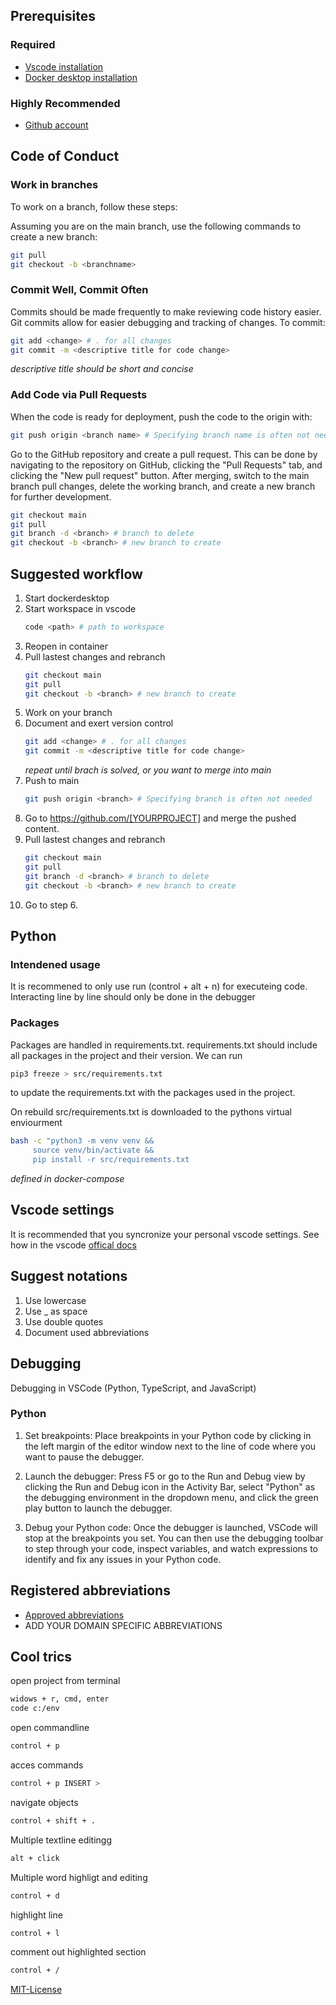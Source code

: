 ## Prerequisites

### Required

- [Vscode installation](https://code.visualstudio.com/)
- [Docker desktop installation](https://www.docker.com/products/docker-desktop/)

### Highly Recommended

- [Github account](https://github.com/)

## Code of Conduct

### Work in branches

To work on a branch, follow these steps:

Assuming you are on the main branch, use the following commands to create a new branch:

```bash
git pull
git checkout -b <branchname>
```

### Commit Well, Commit Often

Commits should be made frequently to make reviewing code history easier. Git commits allow for easier debugging and tracking of changes. To commit:
```bash
git add <change> # . for all changes
git commit -m <descriptive title for code change>
```
*descriptive title should be short and concise*

### Add Code via Pull Requests

When the code is ready for deployment, push the code to the origin with:
```bash
git push origin <branch name> # Specifying branch name is often not needed 
```
Go to the GitHub repository and create a pull request. This can be done by navigating to the repository on GitHub, clicking the "Pull Requests" tab, and clicking the "New pull request" button. After merging, switch to the main branch pull changes, delete the working branch, and create a new branch for further development.
```bash
git checkout main
git pull
git branch -d <branch> # branch to delete
git checkout -b <branch> # new branch to create
```

## Suggested workflow

1.  Start dockerdesktop
2.  Start workspace in vscode
    ```bash
    code <path> # path to workspace
    ```
3.  Reopen in container 
4.  Pull lastest changes and rebranch
    ```bash
    git checkout main
    git pull
    git checkout -b <branch> # new branch to create
    ```
5. Work on your branch
6. Document and exert version control
    ```bash
    git add <change> # . for all changes
    git commit -m <descriptive title for code change>
    ```
    *repeat until brach is solved, or you want to merge into main*
7. Push to main
    ```bash
    git push origin <branch> # Specifying branch is often not needed 
    ```
15. Go to https://github.com/[YOURPROJECT] and merge the pushed content.
16. Pull lastest changes and rebranch
    ```bash
    git checkout main
    git pull
    git branch -d <branch> # branch to delete
    git checkout -b <branch> # new branch to create
    ```
20. Go to step 6.

## Python

### Intendened usage
It is recommened to only use run (control + alt + n) for executeing code.
Interacting line by line should only be done in the debugger

### Packages
Packages are handled in requirements.txt. requirements.txt should include all packages in the project and their version. We can run
```bash
pip3 freeze > src/requirements.txt
```
to update the requirements.txt with the packages used in the project. 

On rebuild src/requirements.txt is downloaded to the pythons virtual enviourment
```bash
bash -c "python3 -m venv venv &&
     source venv/bin/activate &&
     pip install -r src/requirements.txt
```
*defined in docker-compose*

## Vscode settings
It is recommended that you syncronize your personal vscode settings. See how in the vscode [offical docs](https://code.visualstudio.com/docs/editor/settings-sync)

## Suggest notations
1. Use lowercase
2. Use _ as space
3. Use double quotes
4. Document used abbreviations

## Debugging
Debugging in VSCode (Python, TypeScript, and JavaScript)
### Python
1. Set breakpoints: Place breakpoints in your Python code by clicking in the left margin of the editor window next to the line of code where you want to pause the debugger.

2. Launch the debugger: Press F5 or go to the Run and Debug view by clicking the Run and Debug icon in the Activity Bar, select "Python" as the debugging environment in the dropdown menu, and click the green play button to launch the debugger.

3. Debug your Python code: Once the debugger is launched, VSCode will stop at the breakpoints you set. You can then use the debugging toolbar to step through your code, inspect variables, and watch expressions to identify and fix any issues in your Python code.

## Registered abbreviations

- [Approved abbreviations](https://github.com/abbrcode/abbreviations-in-code)
- ADD YOUR DOMAIN SPECIFIC ABBREVIATIONS

## Cool trics

open project from terminal
```bash
widows + r, cmd, enter
code c:/env
```

open commandline
```bash
control + p
```
acces commands
```bash
control + p INSERT >
```

navigate objects
```bash
control + shift + .
```
Multiple textline editingg
```bash
alt + click
```
Multiple word highligt and editing
```bash
control + d
```
highlight line
```bash
control + l
```
comment out highlighted section
```bash
control + /
```

[MIT-License](LICENSE)